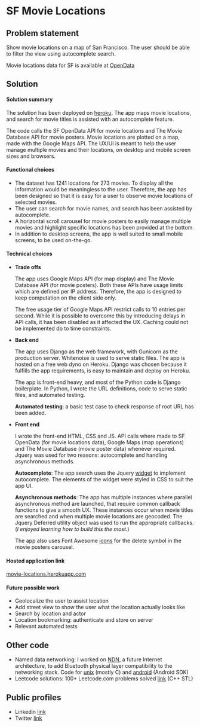 # SF Movie Locations

## Problem statement
Show movie locations on a map of San Francisco. The user should be able to filter the view using autocomplete search. 

Movie locations data for SF is available at [OpenData](https://data.sfgov.org/Culture-and-Recreation/Film-Locations-in-San-Francisco/yitu-d5am)

## Solution
#### Solution summary
The solution has been deployed on [heroku](https://movie-locations.herokuapp.com/). The app maps movie locations, and search for movie titles is assisted with an autocomplete feature.

The code calls the SF OpenData API for movie locations and The Movie Database API for movie posters. Movie locations are plotted on a map, made with the Google Maps API. The UX/UI is meant to help the user manage multiple movies and their locations, on desktop and mobile screen sizes and browsers.

#### Functional choices
* The dataset has 1241 locations for 273 movies. To display all the information would be meaningless to the user. Therefore, the app has been designed so that it is easy for a user to observe movie locations of selected movies.
* The user can search for movie names, and search has been assisted by autocomplete.
* A horizontal scroll carousel for movie posters to easily manage multiple movies and highlight specific locations has been provided at the bottom.
* In addition to desktop screens, the app is well suited to small mobile screens, to be used on-the-go.

#### Technical choices
* __Trade offs__

  The app uses Google Maps API (for map display) and The Movie Database API (for movie posters). Both these APIs have usage limits which are defined per IP address. Therefore, the app is designed to keep computation on the client side only.

  The free usage tier of Google Maps API restrict calls to 10 entries per second. While it is possible to overcome this by introducing delays in API calls, it has been disabled as it affected the UX. Caching could not be implemented do to time constraints. 
* __Back end__

  The app uses Django as the web framework, with Gunicorn as the production server. Whitenoise is used to serve static files. The app is hosted on a free web dyno on Heroku. Django was chosen because it fulfills the app requirements, is easy to maintain and deploy on Heroku.

  The app is front-end heavy, and most of the Python code is Django boilerplate. In Python, I wrote the URL definitions, code to serve static files, and automated testing.

  __Automated testing__: a basic test case to check response of root URL has been added.
* __Front end__

  I wrote the front-end HTML, CSS and JS. API calls where made to SF OpenData (for movie locations data), Google Maps (map operations) and The Movie Database (movie poster data) whenever required. Jquery was used for two reasons: autocomplete and handling asynchronous methods.

  __Autocomplete__: The app search uses the Jquery [widget](https://jqueryui.com/autocomplete/) to implement autocomplete. The elements of the widget were styled in CSS to suit the app UI.

  __Asynchronous methods__: The app has multiple instances where parallel asynchronous method are launched, that require common callback functions to give a smooth UX. These instances occur when movie titles are searched and when multiple movie locations are geocoded. The Jquery Deferred utility object was used to run the appropriate callbacks. (_I enjoyed learning how to build this the most._)

  The app also uses Font Awesome [icons](http://fortawesome.github.io/Font-Awesome/) for the delete symbol in the movie posters carousel.

#### Hosted application link
[movie-locations.herokuapp.com](https://movie-locations.herokuapp.com/)

#### Future possible work
* Geolocalize the user to assist location
* Add street view to show the user what the location actually looks like
* Search by location and actor
* Location bookmarking: authenticate and store on server
* Relevant automated tests

## Other code
* Named data networking: I worked on [NDN](http://named-data.net/), a future Internet architecture, to add Bluetooth physical layer compatibility to the networking stack. Code for [unix](https://github.com/arjun27/NDNBlue-BlueZ) (mostly C) and [android](https://github.com/arjun27/NDNBlue-BlueZ) (Android SDK)
* Leetcode solutions: 100+ Leetcode.com problems solved [link](https://github.com/arjun27/LeetCode) (C++ STL)

## Public profiles
* Linkedin [link](https://in.linkedin.com/in/arjun-attam-ba73a826)
* Twitter [link](https://twitter.com/arjunattam)